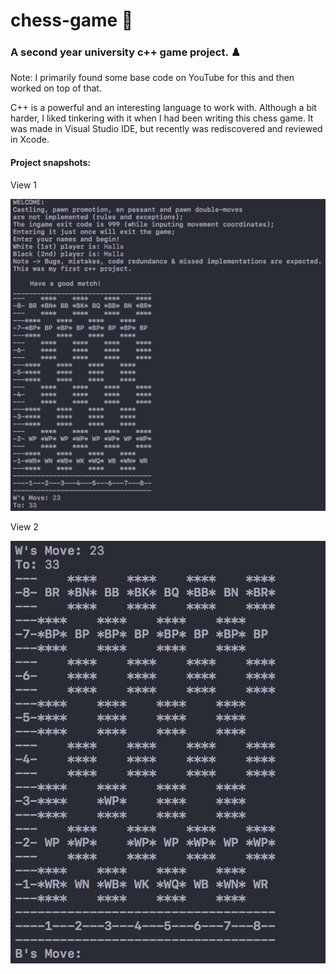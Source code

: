 # chess-game 🏁
<h3>A second year university c++ game project. ♟️</h3>
<p>Note: I primarily found some base code on YouTube for this and then worked on top of that.</p>
<p>C++ is a powerful and an interesting language to work with. Although a bit harder, I liked tinkering with it when I had been writing this chess game. It was made in Visual Studio IDE, but recently was rediscovered and reviewed in Xcode.</p>

#### Project snapshots:
<p>View 1</p>
<img src="screen-shots/view-1.png" alt="View 1">
<p>View 2</p>
<img src="screen-shots/view-2.png" alt="View 2">



